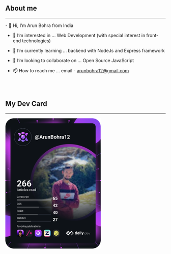 ## About me
<hr />
- 👋 Hi, I’m Arun Bohra from India

- 👀 I’m interested in ... Web Development (with special interest in front-end technologies)

- 🌱 I’m currently learning ... backend with NodeJs and Express framework

- 💞️ I’m looking to collaborate on ... Open Source JavaScript

- 📫 How to reach me ... email - arunbohra12@gmail.com

<br />
<br />

## My Dev Card
<hr />

<a href="https://app.daily.dev/DailyDevTips"><img src="https://github.com/ArunBohra12/ArunBohra12/blob/main/devcard.svg" width="300" alt="Arun Bohra's Dev Card"/></a>
